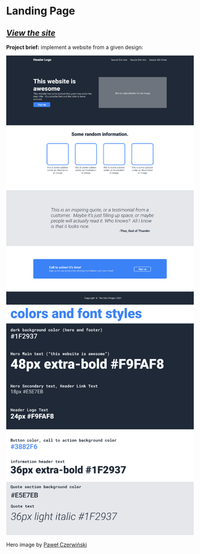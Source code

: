 # Landing Page

## _[View the site](https://piotrnajda3000.github.io/landing-page/)_

**Project brief:** implement a website from a given design:

<img src="./design.png" width="600" />

<img src="./colors_fonts.png" width="600" />

Hero image by [Paweł Czerwiński](https://unsplash.com/@pawel_czerwinski)

